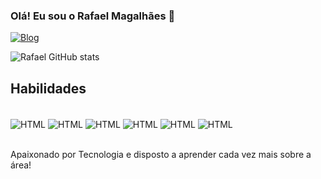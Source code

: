 ### Olá! Eu sou o Rafael Magalhães 👋

[![Blog](	https://img.shields.io/badge/LinkedIn-0077B5?style=for-the-badge&logo=linkedin&logoColor=white)](https://www.linkedin.com/in/rafael-magalh%C3%A3es-miranda-603225263/)

![Rafael GitHub stats](https://github-readme-stats.vercel.app/api?username=Rafaelz1n&show_icons=true&theme=radical)

## Habilidades

<div style="Display: Inline_block"><br/>
  <img align="Center" alt="HTML"  src="https://img.shields.io/badge/HTML5-E34F26?style=for-the-badge&logo=html5&logoColor=white">
  <img align="Center" alt="HTML"  src="https://img.shields.io/badge/CSS3-1572B6?style=for-the-badge&logo=css3&logoColor=white">
  <img align="Center" alt="HTML"  src="https://img.shields.io/badge/TypeScript-007ACC?style=for-the-badge&logo=typescript&logoColor=white">
  <img align="Center" alt="HTML"  src="https://img.shields.io/badge/JavaScript-F7DF1E?style=for-the-badge&logo=javascript&logoColor=black">
  <img align="Center" alt="HTML"  src="https://img.shields.io/badge/Node.js-43853D?style=for-the-badge&logo=node.js&logoColor=white">
  <img align="Center" alt="HTML"  src="https://img.shields.io/badge/React-20232A?style=for-the-badge&logo=react&logoColor=61DAFB">
</div><br/>

Apaixonado por Tecnologia e disposto a aprender cada vez mais sobre a área!
